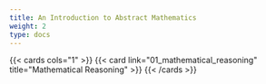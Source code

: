 ```yaml
---
title: An Introduction to Abstract Mathematics
weight: 2
type: docs
---
```


{{< cards cols="1" >}}
{{< card link="01_mathematical_reasoning" title="Mathematical Reasoning" >}}
{{< /cards >}}
